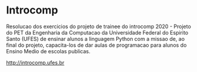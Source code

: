 # Introcomp

Resolucao dos exercicios do projeto de trainee do introcomp 2020 - Projeto do PET da Engenharia da Computacao da 
Universidade Federal do Espirito Santo (UFES) de ensinar alunos a linguagem Python com a missao de, ao final do projeto, capacita-los de
dar aulas de programacao para alunos do Ensino Medio de escolas publicas.

http://introcomp.ufes.br
